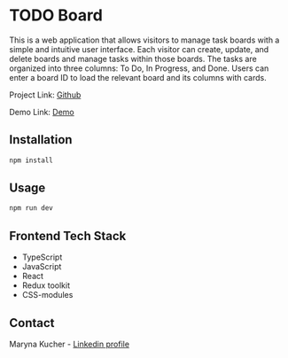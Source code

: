 # TODO Board

This is a web application that allows visitors to manage task boards with a simple and intuitive user interface. Each visitor can create, update, and delete boards and manage tasks within those boards. The tasks are organized into three columns: To Do, In Progress, and Done. Users can enter a board ID to load the relevant board and its columns with cards.

Project  Link: [Github](https://github.com/mary-kucher/todo-board)

Demo Link: [Demo](https://my-demo-link.com)
## Installation

```bash
npm install
```

## Usage

```bash
npm run dev
```

## Frontend Tech Stack

- TypeScript
- JavaScript
- React
- Redux toolkit
- CSS-modules

## Contact

Maryna Kucher - [Linkedin profile](www.linkedin.com/in/maryna-kucher-0a474728a)

